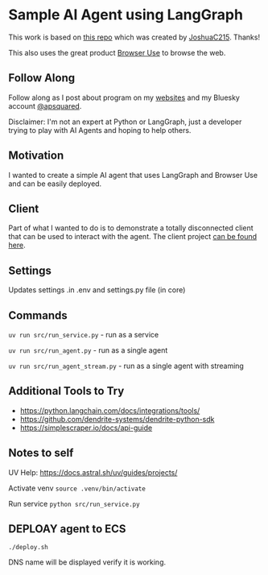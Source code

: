 # Sample AI Agent using LangGraph

This work is based on [this repo](https://github.com/JoshuaC215/agent-service-toolkit) which was created by [JoshuaC215](https://github.com/JoshuaC215).  Thanks!

This also uses the great product [Browser Use](https://browseruse.com/) to browse the web.

## Follow Along

Follow along as I post about program on my [websites](https://apsquared.co) and my Bluesky account [@apsquared](https://bsky.app/profile/apsquared.bsky.social).

Disclaimer: I'm not an expert at Python or LangGraph, just a developer trying to play with AI Agents and hoping to help others.

## Motivation

I wanted to create a simple AI agent that uses LangGraph and Browser Use and can be easily deployed. 

## Client

Part of what I wanted to do is to demonstrate a totally disconnected client that can be used to interact with the agent.  The client project [can be found here](https://github.com/apsquared/lg-agent-client).

## Settings

Updates settings .in .env and settings.py file (in core)

## Commands

`uv run src/run_service.py` - run as a service

`uv run src/run_agent.py` - run as a single agent

`uv run src/run_agent_stream.py` - run as a single agent with streaming


## Additional Tools to Try

* https://python.langchain.com/docs/integrations/tools/
* https://github.com/dendrite-systems/dendrite-python-sdk
* https://simplescraper.io/docs/api-guide


## Notes to self

UV Help:
https://docs.astral.sh/uv/guides/projects/


Activate venv
`source .venv/bin/activate`

Run service
`python src/run_service.py`



## DEPLOAY agent to ECS

`./deploy.sh`

DNS name will be displayed verify it is working.


